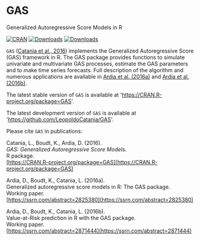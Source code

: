 # GAS
Generalized Autoregressive Score Models in R

[![CRAN](http://www.r-pkg.org/badges/version/GAS)](https://cran.r-project.org/package=GAS) 
[![Downloads](http://cranlogs.r-pkg.org/badges/GAS?color=brightgreen)](http://www.r-pkg.org/pkg/GAS)
[![Downloads](http://cranlogs.r-pkg.org/badges/grand-total/GAS?color=brightgreen)](http://www.r-pkg.org/pkg/GAS)

`GAS` ([Catania et al., 2016](https://CRAN.R-project.org/package=GAS)) implements the Generalized Autoregressive 
Score (GAS) framework in R. The GAS package provides 
functions to simulate univariate and multivariate GAS processes,
estimate the GAS parameters and to make time series forecasts. Full description of the algorithm
and numerous applications are available in [Ardia et al. (2016a)](https://ssrn.com/abstract=2825380) and [Ardia et al. (2016b)](https://ssrn.com/abstract=2871444).

The latest stable version of `GAS` is available at 'https://CRAN.R-project.org/package=GAS'.

The latest development version of `GAS` is available at 'https://github.com/LeopoldoCatania/GAS'.

Please cite `GAS` in publications:

Catania, L., Boudt, K., Ardia, D. (2016).  
_GAS: Generalized Autoregressive Score Models_.  
R package.  
[https://CRAN.R-project.org/package=GAS](https://CRAN.R-project.org/package=GAS)  

Ardia, D., Boudt, K., Catania, L. (2016a).  
Generalized autoregressive score models in R: The GAS package.  
Working paper.      
[https://ssrn.com/abstract=2825380](https://ssrn.com/abstract=2825380)    


Ardia, D., Boudt, K., Catania, L. (2016b).  
Value-at-Risk prediction in R with the GAS package.     
Working paper.    
[https://ssrn.com/abstract=2871444](https://ssrn.com/abstract=2871444)    